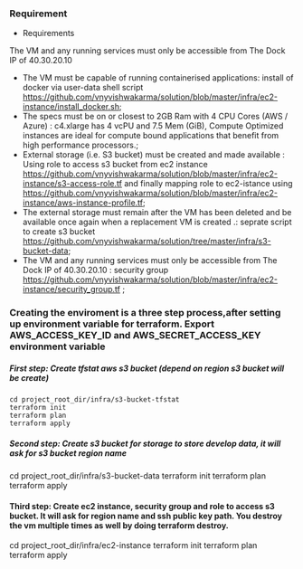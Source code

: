 ### Requirement

- Requirements

The VM and any running services must only be accessible from The Dock IP of 40.30.20.10
- The VM must be capable of running containerised applications: install of docker via user-data shell script https://github.com/vnyvishwakarma/solution/blob/master/infra/ec2-instance/install_docker.sh;
- The specs must be on or closest to 2GB Ram with 4 CPU Cores (AWS / Azure) :  c4.xlarge has 4 vcPU and 7.5 Mem (GiB), Compute Optimized instances are ideal for compute bound applications that benefit from high performance processors.;
- External storage (i.e. S3 bucket) must be created and made available : Using role to access s3 bucket from ec2 instance https://github.com/vnyvishwakarma/solution/blob/master/infra/ec2-instance/s3-access-role.tf and finally mapping role to ec2-istance using https://github.com/vnyvishwakarma/solution/blob/master/infra/ec2-instance/aws-instance-profile.tf;
- The external storage must remain after the VM has been deleted and be available once again when a replacement VM is created .: seprate script to create s3 bucket https://github.com/vnyvishwakarma/solution/tree/master/infra/s3-bucket-data;
- The VM and any running services must only be accessible from The Dock IP of 40.30.20.10 : security group https://github.com/vnyvishwakarma/solution/blob/master/infra/ec2-instance/security_group.tf ;



### Creating the enviroment is a three step process,after setting up environment variable for terraform. Export AWS_ACCESS_KEY_ID and AWS_SECRET_ACCESS_KEY environment variable

##### First step: Create tfstat aws s3 bucket (depend on region s3 bucket will be create)
```
cd project_root_dir/infra/s3-bucket-tfstat
terraform init
terraform plan
terraform apply
```

##### Second step: Create s3 bucket for storage to store develop data, it will ask for s3 bucket region name

cd project_root_dir/infra/s3-bucket-data
terraform init
terraform plan
terraform apply

#### Third step: Create ec2 instance, security group and role to access s3 bucket. It will ask for region name and ssh public key path. You destroy the vm multiple times as well by doing terraform destroy.

cd project_root_dir/infra/ec2-instance
terraform init
terraform plan
terraform apply




